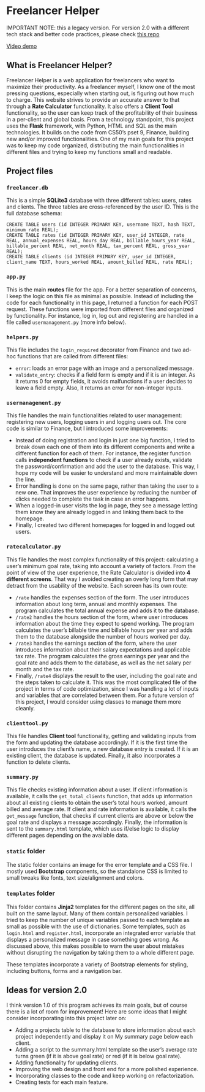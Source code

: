 # Freelancer Helper

IMPORTANT NOTE: this a legacy version. For version 2.0 with a different tech stack and better code practices, please check [this repo](https://github.com/Epersea/FreelancerHelper2.0)

[Video demo](https://youtu.be/_JCpaxIT-DQ)

## What is Freelancer Helper?
Freelancer Helper is a web application for freelancers who want to maximize their productivity.
As a freelancer myself, I know one of the most pressing questions, especially when starting out, is figuring out how much to charge. This website strives to provide an accurate answer to that through a **Rate Calculator** functionality. It also offers a **Client Tool** functionality, so the user can keep track of the profitability of their business in a per-client and global basis.
From a technology standpoint, this project uses the **Flask** framework, with Python, HTML and SQL as the main technologies. It builds on the code from CS50’s pset 9, Finance, building new and/or improved functionalities.
One of my main goals for this project was to keep my code organized, distributing the main functionalities in different files and trying to keep my functions small and readable.

## Project files

### `freelancer.db`
This is a simple **SQLite3** database with three different tables: users, rates and clients. The three tables are cross-referenced by the user ID. This is the full database schema:
```
CREATE TABLE users (id INTEGER PRIMARY KEY, username TEXT, hash TEXT, minimum_rate REAL);
CREATE TABLE rates (id INTEGER PRIMARY KEY, user_id INTEGER, rate REAL, annual_expenses REAL, hours_day REAL, billable_hours_year REAL, billable_percent REAL, net_month REAL, tax_percent REAL, gross_year REAL);
CREATE TABLE clients (id INTEGER PRIMARY KEY, user_id INTEGER, client_name TEXT, hours_worked REAL, amount_billed REAL, rate REAL);
```


### `app.py`
This is the main **routes** file for the app. For a better separation of concerns, I keep the logic on this file as minimal as possible. Instead of including the code for each functionality in this page, I returned a function for each POST request. These functions were imported from different files and organized by functionality. For instance, log in, log out and registering are handled in a file called `usermanagement.py` (more info below).

### `helpers.py`
This file includes the `login_required` decorator from Finance and two ad-hoc functions that are called from different files:
- `error`: loads an error page with an image and a personalized message.
- `validate_entry`: checks if a field form is empty and if it is an integer. As it returns 0 for empty fields, it avoids malfunctions if a user decides to leave a field empty. Also, it returns an error for non-integer inputs.

### `usermanagement.py`
This file handles the main functionalities related to user management: registering new users, logging users in and logging users out. The core code is similar to Finance, but I introduced some improvements:
- Instead of doing registration and login in just one big function, I tried to break down each one of them into its different components and write a different function for each of them. For instance, the register function calls **independent functions** to check if a user already exists, validate the password/confirmation and add the user to the database. This way, I hope my code will be easier to understand and more maintainable down the line.
- Error handling is done on the same page, rather than taking the user to a new one. That improves the user experience by reducing the number of clicks needed to complete the task in case an error happens.
- When a logged-in user visits the log in page, they see a message letting them know they are already logged in and linking them back to the homepage.
- Finally, I created two different homepages for logged in and logged out users.

### `ratecalculator.py`
This file handles the most complex functionality of this project: calculating a user’s minimum goal rate, taking into account a variety of factors.
From the point of view of the user experience, the Rate Calculator is divided into **4 different screens**. That way I avoided creating an overly long form that may detract from the usability of the website. Each screen has its own route:
- `/rate` handles the expenses section of the form. The user introduces information about long term, annual and monthly expenses. The program calculates the total annual expense and adds it to the database.
- `/rate2` handles the hours section of the form, where user introduces information about the time they expect to spend working. The program calculates the user’s billable time and billable hours per year and adds them to the database alongside the number of hours worked per day.
- `/rate3` handles the earnings section of the form, where the user introduces information about their salary expectations and applicable tax rate. The program calculates the gross earnings per year and the goal rate and adds them to the database, as well as the net salary per month and the tax rate.
- Finally, `/rate4` displays the result to the user, including the goal rate and the steps taken to calculate it.
This was the most complicated file of the project in terms of code optimization, since I was handling a lot of inputs and variables that are correlated between them. For a future version of this project, I would consider using classes to manage them more cleanly.

### `clienttool.py`
This file handles **Client tool** functionality, getting and validating inputs from the form and updating the database accordingly. If it is the first time the user introduces the client’s name, a new database entry is created. If it is an existing client, the database is updated. Finally, it also incorporates a function to delete clients.

### `summary.py`
This file checks existing information about a user.
If client information is available, it calls the `get_total_clients` function, that adds up information about all existing clients to obtain the user’s total hours worked, amount billed and average rate. If client and rate information is available, it calls the `get_message` function, that checks if current clients are above or below the goal rate and displays a message accordingly.
Finally, the information is sent to the `summary.html` template, which uses if/else logic to display different pages depending on the available data.

### `static` folder
The static folder contains an image for the error template and a CSS file. I mostly used **Bootstrap** components, so the standalone CSS is limited to small tweaks like fonts, text size/alignment and colors.

### `templates` folder
This folder contains **Jinja2** templates for the different pages on the site, all built on the same layout. Many of them contain personalized variables. I tried to keep the number of unique variables passed to each template as small as possible with the use of dictionaries.
Some templates, such as `login.html` and `register.html`, incorporate an integrated error variable that displays a personalized message in case something goes wrong. As discussed above, this makes possible to warn the user about mistakes without disrupting the navigation by taking them to a whole different page.

These templates incorporate a variety of Bootstrap elements for styling, including buttons, forms and a navigation bar.

## Ideas for version 2.0
I think version 1.0 of this program achieves its main goals, but of course there is a lot of room for improvement! Here are some ideas that I might consider incorporating into this project later on:
- Adding a projects table to the database to store information about each project independently and display it on My summary page below each client.
- Adding a script to the summary.html template so the user’s average rate turns green (if it is above goal rate) or red (if it is below goal rate).
- Adding functionality for updating clients.
- Improving the web design and front end for a more polished experience.
- Incorporating classes to the code and keep working on refactorization.
- Creating tests for each main feature.
